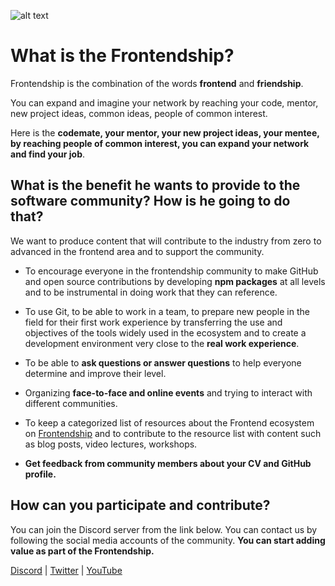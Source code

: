 ![alt text](https://media.discordapp.net/attachments/1025348141354074124/1030927564040061108/Twitter_Banner.png?width=1440&height=480)


# What is the Frontendship?

Frontendship is the combination of the words **frontend** and **friendship**.

You can expand and imagine your network by reaching your code, mentor, new project ideas, common ideas, people of common interest.

Here is the **codemate, your mentor, your new project ideas, your mentee, by reaching people of common interest, you can expand your network and find your job**.

## What is the benefit he wants to provide to the software community? How is he going to do that?

We want to produce content that will contribute to the industry from zero to advanced in the frontend area and to support the community.
* To encourage everyone in the frontendship community to make GitHub and open source contributions by developing **npm packages** at all levels and to be instrumental in doing work that they can reference.
* To use Git, to be able to work in a team, to prepare new people in the field for their first work experience by transferring the use and objectives of the tools widely used in the ecosystem and to create a development environment very close to the **real work experience**.
* To be able to **ask questions or answer questions** to help everyone determine and improve their level.
* Organizing **face-to-face and online events** and trying to interact with different communities.
* To keep a categorized list of resources about the Frontend ecosystem on [Frontendship](https://frontendship.com) and to contribute to the resource list with content such as blog posts, video lectures, workshops.

* **Get feedback from community members about your CV and GitHub profile.**

## How can you participate and contribute?

You can join the Discord server from the link below. You can contact us by following the social media accounts of the community. 
**You can start adding value as part of the Frontendship.**


[Discord](https://discord.gg/frontendship) |
[Twitter](https://twitter.com/frontendship) |
[YouTube](https://www.youtube.com/channel/UCxQg0FsLbVywst5lh73FMOg)